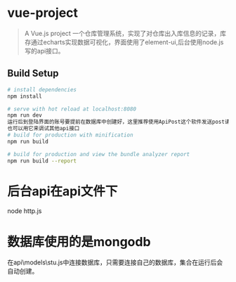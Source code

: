 # vue-project

> A Vue.js project 一个仓库管理系统，实现了对仓库出入库信息的记录，库存通过echarts实现数据可视化，界面使用了element-ui,后台使用node.js写的api接口。

## Build Setup

``` bash
# install dependencies
npm install

# serve with hot reload at localhost:8080
npm run dev
运行后到登陆界面的账号要提前在数据库中创建好，这里推荐使用ApiPost这个软件发送post请求创建账号
也可以用它来调试其他api接口
# build for production with minification
npm run build

# build for production and view the bundle analyzer report
npm run build --report
```
# 后台api在api文件下 
  node http.js
  # 数据库使用的是mongodb 
  在api\models\stu.js中连接数据库，只需要连接自己的数据库，集合在运行后会自动创建。
